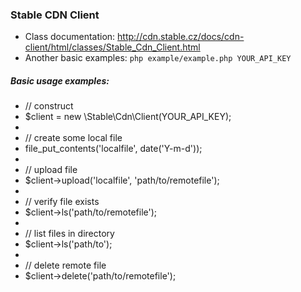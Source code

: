 ### Stable CDN Client

* Class documentation: http://cdn.stable.cz/docs/cdn-client/html/classes/Stable_Cdn_Client.html
* Another basic examples: `php example/example.php YOUR_API_KEY`

 ##### Basic usage examples:
 
 * // construct
 * $client = new \Stable\Cdn\Client(YOUR_API_KEY);
 * 
 * // create some local file
 * file_put_contents('localfile', date('Y-m-d'));
 * 
 * // upload file
 * $client->upload('localfile', 'path/to/remotefile');
 * 
 * // verify file exists
 * $client->ls('path/to/remotefile');
 * 
 * // list files in directory
 * $client->ls('path/to');
 * 
 * // delete remote file
 * $client->delete('path/to/remotefile');
 



